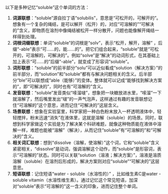 以下是多种记忆“soluble”这个单词的方法：
1. **词源联想**：“soluble”源自拉丁语“solubilis”，意思是“可松开的，可解开的”。想象有一个复杂的绳结，是可以解开（松开）的，对应“可溶解的”“可解决的”含义，即物质在溶剂中像绳结被松开一样分散开，问题也能像解开绳结一样得到处理。 
2. **词根词缀联想**：单词“soluble”的词根是“solv”，表示“松开，解开，溶解” ，后缀“-able”表示“可……的，能……的”。把它们组合起来，“soluble”就是“可松开的，可溶解的，可解决的”。例如“solve”是“解决”的动词形式，在其基础上加上表示“可……的”后缀“-able”，就变成了形容词“soluble”。
3. **词形联想**：“soluble”的前半部分“solu”可以近似看成“solution（解决方案）”的前半部分，而“solution”和“soluble”都有与解决问题相关的含义。后半部分“ble”可以联想成“able（能够）”的变体。整体就可以记成“能够找到解决方案的”，即“可解决的”，同时也有“可溶解的”含义。 
4. **发音联想**：“soluble”发音类似“嗦溜啵”，想象把一块糖放进水里，“嗦溜”一下就溶解了，然后嘴里发出“啵”的一声气泡声，这样通过有趣的发音联想记住“可溶解的”这个意思，进而记住“可解决的”这层含义。 
5. **场景联想**：想象在实验室里，科学家把一种白色粉末放入一杯透明液体中，轻轻搅拌，粉末迅速“消失”在液体里，这就是溶解（soluble）的场景。同时，联想到科学家做这个实验是为了解决某个科研难题，就像这种物质能在液体中溶解一样，难题也能被“溶解”（解决），从而记住“soluble”有“可溶解的”和“可解决的”含义。 
6. **相关词汇联想**：想到“dissolve（溶解，使溶解）”这个词，它和“soluble”含义紧密相关，“dissolve”是动词，强调溶解这个动作，而“soluble”是形容词，表示“可溶解的”状态。同时可以关联“solution（溶液；解决方案）”，溶液是溶质溶解（soluble）在溶剂后形成的，解决方案则对应“soluble”“可解决的”这层意思。 
7. **短语联想**：记住短语“water - soluble（水溶性的）” ，比如维生素C是water - soluble vitamin（水溶性维生素）。通过记忆这个常见短语，加深对“soluble”表示“可溶解的”这一含义的印象，进而记住整个单词。 